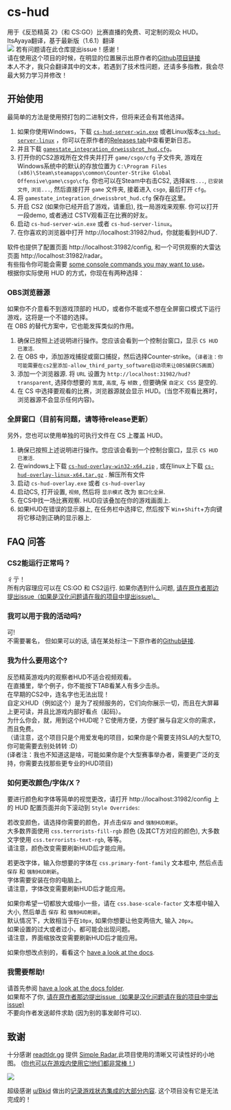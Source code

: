# cs-hud
用于《反恐精英 2》（和 CS:GO）比赛直播的免费、可定制的观众 HUD。  
ItsAyaya翻译，基于最新版（1.6.1）翻译  
![](assets/cs2-hud-screenshot-1080.png)
若有问题请在此仓库提出issue！感谢！  
请在使用这个项目的时候，在明显的位置展示出原作者的[Github项目链接](https://github.com/drweissbrot/cs-hud)  
本人不才，我只会翻译其中的文本，若遇到了技术性问题，还请多多指教，我会尽最大努力学习并修改！
## 开始使用
最简单的方法是使用预打包的二进制文件，但将来还会有其他选择。
<!-- TODO write, then link to more in-depth guides for running via yarn, docker -->

1. 如果你使用Windows，下载 [`cs-hud-server-win.exe`](https://github.com/ItsAyaya/cs-hud-chinese-translation/releases/download/1.0.0/cs-hud-server-win.exe) 或者Linux版本[`cs-hud-server-linux`](https://github.com/ItsAyaya/cs-hud-chinese-translation/releases/download/1.0.0/cs-hud-server-linux) ，你可以在原作者的[Releases tab](https://github.com/drweissbrot/cs-hud/releases/latest)中查看更新日志。
2. 并且下载 [`gamestate_integration_drweissbrot_hud.cfg`](https://github.com/ItsAyaya/cs-hud-chinese-translation/releases/download/Latest/gamestate_integration_drweissbrot_hud.cfg)。
3. 打开你的CS2游戏所在文件夹并打开 `game/csgo/cfg` 子文件夹, 游戏在Windows系统中的默认的存放位置为 `C:\Program Files (x86)\Steam\steamapps\common\Counter-Strike Global Offensive\game\csgo\cfg`. 你也可以在Steam中右击CS2, 选择`属性...`, `已安装文件`, `浏览...`, 然后直接打开 `game` 文件夹, 接着进入  `csgo`, 最后打开 `cfg`。
4. 将 `gamestate_integration_drweissbrot_hud.cfg` 保存在这里。
5. 开启 CS2 (如果你已经开启了游戏，请重启), 找一局游戏来观察. 你可以打开一段demo, 或者通过 CSTV观看正在比赛的好友。
6. 启动 `cs-hud-server-win.exe` 或者 `cs-hud-server-linux`。
7. 在你喜欢的浏览器中打开 http://localhost:31982/hud，你就能看到HUD了.

软件也提供了配置页面 http://localhost:31982/config, 和一个可供观察的大雷达页面 http://localhost:31982/radar。  
有些指令你可能会需要 [some console commands you may want to use](docs/cvars.md)。  
根据你实际使用 HUD 的方式，你现在有两种选择：

### OBS浏览器源
如果你不介意看不到游戏顶部的 HUD，或者你不能或不想在全屏窗口模式下运行游戏，这将是一个不错的选择。  
在 OBS 的替代方案中，它也能发挥类似的作用。  

1. 确保已按照上述说明进行操作。您应该会看到一个控制台窗口，显示 `CS HUD 已激活`.
2. 在 OBS 中，添加游戏捕捉或窗口捕捉，然后选择Counter-strike。（`译者注：你可能需要在cs2里添加-allow_third_party_software启动项来让OBS捕获CS画面`）
3. 添加一个浏览器源. 将 `URL` 设置为 `http://localhost:31982/hud?transparent`, 选择你想要的 `宽度`, `高度`, 与 `帧数` , 但要确保 `自定义 CSS` 是空的.
1. 在 CS 中选择要观看的比赛，浏览器源就会显示 HUD。(当您不观看比赛时，浏览器源不会显示任何内容)。

### 全屏窗口（目前有问题，请等待release更新）
另外，您也可以使用单独的可执行文件在 CS 上覆盖 HUD。  

1. 确保已按照上述说明进行操作。您应该会看到一个控制台窗口，显示 `CS HUD 已激活`.
2. 在windows上下载 [`cs-hud-overlay-win32-x64.zip`](https://github.com/drweissbrot/cs-hud/releases/latest/download/cs-hud-overlay-win32-x64.zip) , 或在linux上下载 [`cs-hud-overlay-linux-x64.tar.gz`](https://github.com/drweissbrot/cs-hud/releases/latest/download/cs-hud-overlay-linux-x64.tar.gz) . 解压所有文件
3. 启动 `cs-hud-overlay.exe` 或者 `cs-hud-overlay` 
4. 启动CS, 打开设置, `视频`, 然后将 `显示模式` 改为 `窗口化全屏`.
5. 在CS中找一场比赛观察. HUD应该叠加在你的游戏画面上.
6. 如果HUD在错误的显示器上, 在任务栏中选择它, 然后按下 `Win`+`Shift`+方向键 将它移动到正确的显示器上.


## FAQ 问答

### CS2能运行正常吗？
彳亍！  
所有内容理应可以在 CS:GO 和 CS2运行. 如果你遇到什么问题, [请在原作者那边提出issue（如果是汉化问题请在我的项目中提出issue)。](https://github.com/drweissbrot/cs-hud/issues)  

### 我可以用于我的活动吗?
可!  
不需要署名， 但如果可以的话, 请在某处标注一下原作者的[Github链接](https://github.com/drweissbrot/cs-hud).  

### 我为什么要用这个?
反恐精英游戏内的观察者HUD不适合视频观看。  
在直播里，举个例子，你不能按下TAB看某人有多少击杀。  
在早期的CS2中，连名字也无法出现！  
自定义HUD（例如这个）是为了视频服务的，它们向你展示一切，而且在大屏幕上更可读，并且比游戏内部好看点（起码）。  
为什么你会，就，用到这个HUD呢？它使用方便，方便扩展与自定义你的需求，而且免费。  
（请注意，这个项目只是个用爱发电的项目，如果你是个需要支持SLA的大型TO,你可能需要去别处转转 :D）  
(译者注：我也不知道这是啥，可能如果你是个大型赛事举办者，需要更广泛的支持，你需要去找那些更专业的HUD项目)  

### 如何更改颜色/字体/X？
要进行颜色和字体等简单的视觉更改，请打开 http://localhost:31982/config 上的 HUD 配置页面并向下滚动到  `Style Overrides`:  

若改变颜色，请选择你需要的颜色，并点击`保存` and `强制HUD刷新`。  
大多数界面使用 `css.terrorists-fill-rgb` 颜色 (及其CT方对应的颜色), 大多数文字使用 `css.terrorists-text-rgb`, 等等。  
请注意，颜色改变需要刷新HUD后才能应用。  

若更改字体，输入你想要的字体在 `css.primary-font-family` 文本框中, 然后点击 `保存` 和 `强制HUD刷新`。  
字体需要安装在你的电脑上。  
请注意，字体改变需要刷新HUD后才能应用。  

如果你希望一切都放大或缩小一些，请在 `css.base-scale-factor` 文本框中输入大小, 然后单击 `保存` 和 `强制HUD刷新`。  
默认情况下，大致相当于在`10px`, 如果你想要让他变两倍大, 输入 `20px`。  
如果设置的过大或者过小，都可能会出现问题。  
请注意，界面缩放改变需要刷新HUD后才能应用。  

如果你想改点别的，看看这个 [have a look at the docs](docs/theming.md).  

### 我需要帮助!
请首先参阅 [have a look at the docs folder](https://github.com/drweissbrot/cs-hud/tree/master/docs).  
如果帮不了你, [请在原作者那边提出issue（如果是汉化问题请在我的项目中提出issue)](https://github.com/drweissbrot/cs-hud/issues)  
不要向作者发送邮件求助 (因为别的事发邮件可以).  


## 致谢
十分感谢 [readtldr.gg](https://readtldr.gg) 提供 [Simple Radar](https://readtldr.gg/simpleradar),此项目使用的清晰又可读性好的小地图。
([你也可以在游戏内使用它!他们都非常棒！](https://readtldr.gg/simpleradar))  

![](assets/simpleradar.webp)

超级感谢 [u/Bkid](https://www.reddit.com/user/bkid) 做出的[记录游戏状态集成的大部分内容](https://www.reddit.com/r/GlobalOffensive/comments/cjhcpy/game_state_integration_a_very_large_and_indepth).
这个项目没有它是无法完成的！
